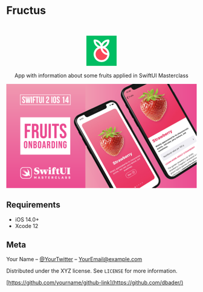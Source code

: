 
# Fructus
<br />
<p align="center">
  <a href="https://github.com/alexanderritik/Best-README-Template">
    <img src="./assets/logo.svg" alt="Logo" width="80" height="80">
  </a>
  <p align="center">
    App with information about some fruits applied in SwiftUI Masterclass
  </p>
</p>

<img src= "./assets/onboarding.png" >

## Requirements

- iOS 14.0+
- Xcode 12

## Meta

Your Name – [@YourTwitter](https://twitter.com/dbader_org) – YourEmail@example.com

Distributed under the XYZ license. See ``LICENSE`` for more information.

[https://github.com/yourname/github-link](https://github.com/dbader/)

[swift-image]:https://img.shields.io/badge/swift-3.0-orange.svg
[swift-url]: https://swift.org/
[license-image]: https://img.shields.io/badge/License-MIT-blue.svg
[license-url]: LICENSE
[travis-image]: https://img.shields.io/travis/dbader/node-datadog-metrics/master.svg?style=flat-square
[travis-url]: https://travis-ci.org/dbader/node-datadog-metrics
[codebeat-image]: https://codebeat.co/badges/c19b47ea-2f9d-45df-8458-b2d952fe9dad
[codebeat-url]: https://codebeat.co/projects/github-com-vsouza-awesomeios-com
